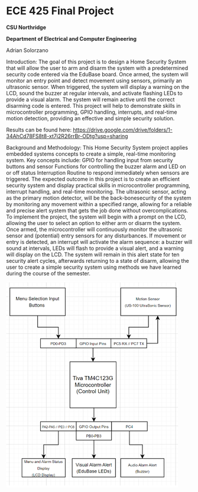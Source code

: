 # ECE 425 Final Project
**CSU Northridge**

**Department of Electrical and Computer Engineering**

Adrian Solorzano 

Introduction: 
The goal of this project is to design a Home Security System 
that will allow the user to arm and disarm the system with a 
predetermined security code entered via the EduBase board. 
Once armed, the system will monitor an entry point and detect movement using sensors, 
primarily an ultrasonic sensor. When triggered, the system will display a warning on the LCD, 
sound the buzzer at regular intervals, and activate flashing LEDs to provide a visual alarm. 
The system will remain active until the correct disarming code is entered. This project will 
help to demonstrate skills in microcontroller programming, GPIO handling, interrupts, 
and real-time motion detection, providing an effective and simple security solution.

Results can be found here: 
https://drive.google.com/drive/folders/1-34AhCd78FS8t8-xt7j2R26rrBr-ODtg?usp=sharing

Background and Methodology: 
This Home Security System project applies embedded systems concepts to create a simple,
real-time monitoring system. Key concepts include:
GPIO for handling input from security buttons and sensor
Functions for controlling the buzzer alarm and LED on or off status
Interruption Routine to respond immediately when sensors are triggered. 
The expected outcome in this project is to create an efficient security system
and display practical skills in microcontroller programming, interrupt handling, 
and real-time monitoring. The ultrasonic sensor, acting as the primary motion detector, 
will be the back-bonesecurity of the system by monitoring any movement within a specified range, 
allowing for a reliable and precise alert system that gets the job done without overcomplications. 
To implement the project, the system will begin with a prompt on the LCD, 
allowing the user to select an option to either arm or disarm the system. 
Once armed, the microcontroller will continuously monitor the ultrasonic sensor and (potential) entry sensors
for any disturbances. If movement or entry is detected, an interrupt will activate 
the alarm sequence: a buzzer will sound at intervals, LEDs will flash to provide a visual alert, 
and a warning will display on the LCD. The system will remain in this alert state for 
ten security alert cycles, afterwards returning to a state of disarm, allowing the user to 
create a simple security system using methods we have learned during the course of the semester. 

![Block Diagram](block_diagram.png "This is my Structured Block Diagram")
